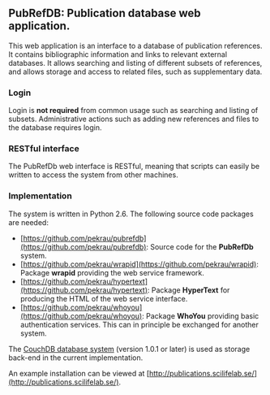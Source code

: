 ## PubRefDB:  Publication database web application.

This web application is an interface to a database of publication
references. It contains bibliographic information and links to relevant
external databases. It allows searching and listing of different subsets
of references, and allows storage and access to related files, such as
supplementary data.

### Login

Login is **not required** from common usage such as searching and listing
of subsets. Administrative actions such as adding new references and
files to the database requires login.

### RESTful interface

The PubRefDb web interface is RESTful, meaning that scripts can easily
be written to access the system from other machines.

### Implementation

The system is written in Python 2.6. The following source code
packages are needed:

- [https://github.com/pekrau/pubrefdb](https://github.com/pekrau/pubrefdb):
  Source code for the **PubRefDb** system.
- [https://github.com/pekrau/wrapid](https://github.com/pekrau/wrapid):
  Package **wrapid** providing the web service framework.
- [https://github.com/pekrau/hypertext](https://github.com/pekrau/hypertext):
  Package **HyperText** for producing the HTML of the web service interface.
- [https://github.com/pekrau/whoyou](https://github.com/pekrau/whoyou):
  Package **WhoYou** providing basic authentication services.
  This can in principle be exchanged for another system.

The [CouchDB database system](http://couchdb.apache.org/) (version 1.0.1
or later) is used as storage back-end in the current implementation.

An example installation can be viewed at
[http://publications.scilifelab.se/](http://publications.scilifelab.se/).
